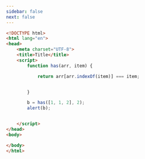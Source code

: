 ```yaml
---
sidebar: false
next: false
---
```

<BlogInfo/>






```html
<!DOCTYPE html>
<html lang="en">
<head>
    <meta charset="UTF-8">
    <title>Title</title>
    <script>
        function has(arr, item) {

            return arr[arr.indexOf(item)] === item;


        }

        b = has([1, 1, 2], 2);
        alert(b);


    </script>
</head>
<body>

</body>
</html>
```






<ActionBox />
        
<style>#top-box {margin-top:0.5rem!important;}</style>